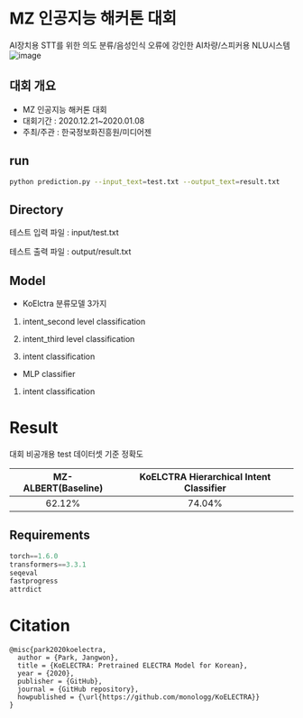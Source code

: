 # MZ 인공지능 해커톤 대회
AI장치용 STT를 위한 의도 분류/음성인식 오류에 강인한 AI차량/스피커용 NLU시스템
![image](https://user-images.githubusercontent.com/37866322/103755352-09af7980-5051-11eb-9219-14eff7e89c43.png)

## 대회 개요
- MZ 인공지능 해커톤 대회
- 대회기간 : 2020.12.21~2020.01.08
- 주최/주관 : 한국정보화진흥원/미디어젠

## run
```bash
python prediction.py --input_text=test.txt --output_text=result.txt
```

## Directory
테스트 입력 파일 : input/test.txt

테스트 출력 파일 : output/result.txt


## Model
- KoElctra 분류모델 3가지
1. intent_second level classification

2. intent_third level classification

3. intent classification



- MLP classifier

1. intent classification


# Result
대회 비공개용 test 데이터셋 기준 정확도

| **MZ-ALBERT(Baseline)** | **KoELCTRA Hierarchical Intent Classifier** |
| :------------:       | :-----------:                            |
|        62.12%       |                 74.04%                  |

## Requirements

```python
torch==1.6.0
transformers==3.3.1
seqeval
fastprogress
attrdict
```

# Citation

```
@misc{park2020koelectra,
  author = {Park, Jangwon},
  title = {KoELECTRA: Pretrained ELECTRA Model for Korean},
  year = {2020},
  publisher = {GitHub},
  journal = {GitHub repository},
  howpublished = {\url{https://github.com/monologg/KoELECTRA}}
}
```
